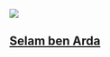 <a href="https://github.com/ardajs"><img src="https://komarev.com/ghpvc/?username=ardajs">
<h2> Selam ben Arda </h2>
  
